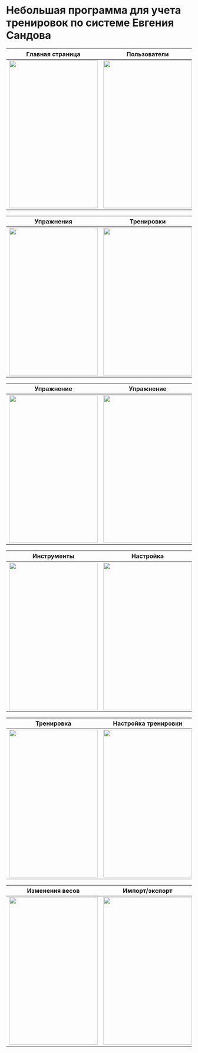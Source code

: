 Небольшая программа для учета тренировок по системе Евгения Сандова
====================================================================

Главная страница | Пользователи
------------------------ | ---------------
<img src="https://cloud.githubusercontent.com/assets/16797864/23115441/ec765d78-f755-11e6-9f19-b3792f15d6f4.png" width="240" height="400"> | <img src="https://cloud.githubusercontent.com/assets/16797864/23115273/dfe017da-f754-11e6-9c65-5a4e0f4487a0.png" width="240" height="400">


Упражнения | Тренировки
------------------------ | ---------------
<img src="https://cloud.githubusercontent.com/assets/16797864/23115264/dfc48fec-f754-11e6-9f65-ac973b4588a2.png" width="240" height="400"> | <img src="https://cloud.githubusercontent.com/assets/16797864/23115265/dfc4ca84-f754-11e6-9c62-c4bc308a4ce9.png" width="240" height="400">


Упражнение | Упражнение
------------------------ | ---------------
<img src="https://cloud.githubusercontent.com/assets/16797864/23115266/dfc53f64-f754-11e6-91dd-5e7b259b2746.png" width="240" height="400"> | <img src="https://cloud.githubusercontent.com/assets/16797864/23115267/dfc5b278-f754-11e6-91c2-be038b6b4e6f.png" width="240" height="400">


Инструменты | Настройка
------------------------ | ---------------
<img src="https://cloud.githubusercontent.com/assets/16797864/23115269/dfc9dc5e-f754-11e6-85e1-f9a626cb6280.png" width="240" height="400"> | <img src="https://cloud.githubusercontent.com/assets/16797864/23115268/dfc6d860-f754-11e6-82b9-c5dfc76350b6.png" width="240" height="400">


Тренировка | Настройка тренировки
------------------------ | ---------------
<img src="https://cloud.githubusercontent.com/assets/16797864/23115271/dfddc200-f754-11e6-8c46-a75b08809123.png" width="240" height="400"> | <img src="https://cloud.githubusercontent.com/assets/16797864/23115270/dfdd10e4-f754-11e6-88a4-1ab29a4e4c52.png" width="240" height="400">


Изменения весов | Импорт/экспорт
------------------------ | ---------------
<img src="https://cloud.githubusercontent.com/assets/16797864/23115274/dfe2435c-f754-11e6-8de0-71cb87fc7031.png" width="240" height="400"> | <img src="https://cloud.githubusercontent.com/assets/16797864/23115272/dfde707e-f754-11e6-9191-f2fb14f9f60d.png" width="240" height="400">

